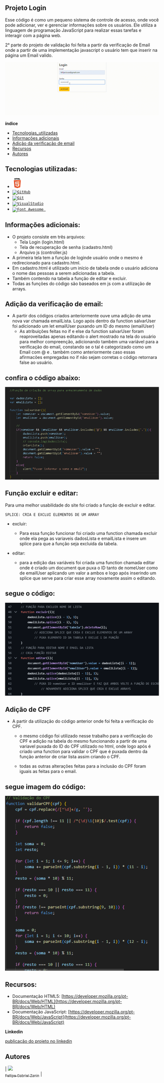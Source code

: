 ## Projeto Login

Esse código é como um pequeno sistema de controle de acesso, onde você pode adicionar, ver e gerenciar informações sobre os usuários. Ele utiliza a linguagem de programação JavaScript para realizar essas tarefas e interagir com a página web.

2° parte do projeto de validação foi feita a partir da verificação de Email onde a partir de uma implementação javascript o usuário tem que inserir na página um Email valido.

<img src="assets/novas_1.gif">

<br>


**índice**

* [Tecnologias_utilizadas](#tecnologias-utilizadas)
* [Informações adicionais](#Informações-adicionais)
* [Adição da verificação de email](#adição-da-verificação-de-email)
* [Recursos](#Recursos)
* [Autores](#autores)



## Tecnologias utilizadas:


* [<code><img height="32" src="https://raw.githubusercontent.com/github/explore/80688e429a7d4ef2fca1e82350fe8e3517d3494d/topics/html/html.png" alt="HTML5"/></code>](https://developer.mozilla.org/pt-BR/docs/Web/HTML)
* [<code><img height="32" src="https://static.vecteezy.com/system/resources/previews/027/127/560/original/javascript-logo-javascript-icon-transparent-free-png.png" alt="GitHub"/></code>](https://github.com/)
* [<code><img height="32" src="https://www.malwarebytes.com/wp-content/uploads/sites/2/2023/01/asset_upload_file97293_255583.jpg" alt="Git"/></code>](https://git-scm.com/)
* [<code><img height="32" src="https://img.shields.io/badge/VSCode-0078D4?style=for-the-badge&logo=visual%20studio%20code&logoColor=white" alt="VisualStudio"/></code>](https://code.visualstudio.com/)
* [<code><img height="32" src="https://img.shields.io/badge/GitHub-100000?style=for-the-badge&logo=github&logoColor=white" alt="Font Awesome "/></code>](https://fontawesome.com/versions)

## Informações adicionais:

* O projeto consiste em três arquivos:
    * Tela Login (login.html)
    * Tela de recuperação de senha (cadastro.html)
    * Arquivo js (controller.js)
* A primeira tela tem a função de loginde usuário onde o mesmo é redirecionado para cadastro.html.
* Em cadastro.html é utilizado um início de tabela onde o usuário adiciona o nome das pessoas a serem adicionadas a tabela.
* Também contendo na tabela a função de editar e excluir.
* Todas as funções do código são baseados em js com a utilização de arrays.

## Adição da verificação de email:

* A partir dos códigos criados anteriormente ouve uma adição de uma nova var chamada emailLista.
Logo após dentro da function salvarUser foi adicionado um let emailUser puxando um ID do mesmo (emailUser)
    * As atribuições feitas no if e else da function salvarUser foram reaproveitadas apenas editando o alert mostrado na tela do usuário para melhor compreenção, adicionando também uma variável para a verificação do email, constando se o tal é categorizado como um Email com @ e . também como anteriormente caso essas afirmacões empregadas no if não sejam corretas o código retornara false ao usuário.
## confira o código abaixo:

<img src="assets/verificação-N-E.PNG">


## Função excluir e editar:

Para uma melhor usabilidade do site foi criado a função de excluir e editar.
    
    SPLICE: CRIA E EXCLUI ELEMENTOS DE UM ARRAY

* excluir:

   * Para essa função funcionar foi criado uma function chamada excluir onde ela pega as variaveis dadosLista e emailLista e insere um splice para que a função seja excluida da tabela.

* editar:

   * para a edição das variáveis foi criada uma function chamada editar onde é criado um document que puxa o ID tanto de nomeUser como de emailUser aplicando um valor a ambos e logo após inserindo um splice que serve para criar esse array novamente assim o editando.
    
## segue o código:

<img src="assets/edição-excluir.png">


## Adição de CPF

* A partir da utilização do código anterior onde foi feita a verificação do CPF.
    * o mesmo código foi utilizado nesse trabalho para a verificação do CPF e adição na tabela do mesmo 
    funcionando a partir de uma variavel puxada do ID do CPF utilizado no html, onde logo após é criado 
    uma function para validar o CPF que é puxada dentro da função anterior de criar lista assim criando o CPF.

    * todas as outras alterações feitas para a inclusão do CPF foram iguais as feitas para o email.

## segue imagem do código:

<img src="assets/CPF.png">


## Recursos:

* Documentação HTML5: [https://developer.mozilla.org/pt-BR/docs/Web/HTML](https://developer.mozilla.org/pt-BR/docs/Web/HTML)
* Documentação JavaScript: [https://developer.mozilla.org/pt-BR/docs/Web/JavaScript](https://developer.mozilla.org/pt-BR/docs/Web/JavaScript)

**Linkedin**

[publicação do projeto no linkedin](https://www.linkedin.com/posts/fellipe-zanin-1b1a7728b_javascript-html-css-activity-7227638212314189825-ZAp1?utm_source=share&utm_medium=member_desktop)

## Autores
| [<img loading="lazy" src="https://avatars.githubusercontent.com/u/140712280?v=4" width=115><br><sub>Fellipe Gabriel Zanin</sub>](https://github.com/Fell1pe) |

